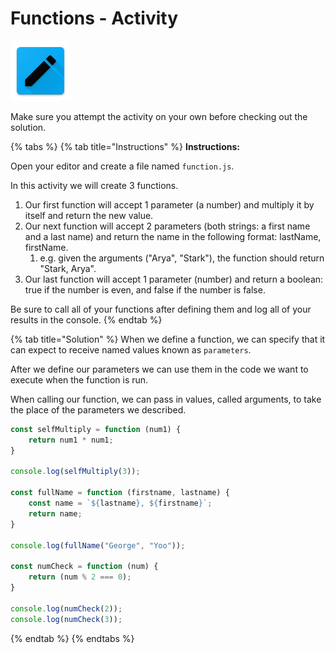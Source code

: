 # Functions - Activity

![Functions](../../../.gitbook/assets/activity.png)

Make sure you attempt the activity on your own before checking out the solution.

{% tabs %}
{% tab title="Instructions" %}
**Instructions:**

Open your editor and create a file named `function.js`.

In this activity we will create 3 functions.

1. Our first function will accept 1 parameter \(a number\) and multiply it by itself and return the new value.
2. Our next function will accept 2 parameters \(both strings: a first name and a last name\) and return the name in the following format: lastName, firstName.
   1. e.g. given the arguments \("Arya", "Stark"\), the function should return "Stark, Arya".
3. Our last function will accept 1 parameter \(number\) and return a boolean: true if the number is even, and false if the number is false.

Be sure to call all of your functions after defining them and log all of your results in the console.
{% endtab %}

{% tab title="Solution" %}
When we define a function, we can specify that it can expect to receive named values known as `parameters`.

After we define our parameters we can use them in the code we want to execute when the function is run.

When calling our function, we can pass in values, called arguments, to take the place of the parameters we described.

```javascript
const selfMultiply = function (num1) {
    return num1 * num1;
}

console.log(selfMultiply(3));

const fullName = function (firstname, lastname) {
    const name = `${lastname}, ${firstname}`;
    return name;
}

console.log(fullName("George", "Yoo"));

const numCheck = function (num) {
    return (num % 2 === 0);
}

console.log(numCheck(2));
console.log(numCheck(3));
```
{% endtab %}
{% endtabs %}

